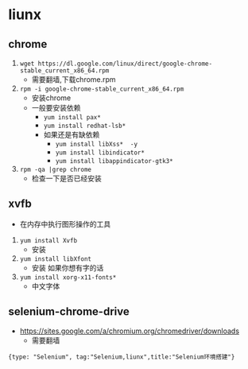 # liunx

## chrome 
1. `wget https://dl.google.com/linux/direct/google-chrome-stable_current_x86_64.rpm`
    - 需要翻墙,下载chrome.rpm
2. `rpm -i google-chrome-stable_current_x86_64.rpm `
    - 安装chrome
    - 一般要安装依赖
        - `yum install pax*`
        - `yum install redhat-lsb*`
        - 如果还是有缺依赖
            - `yum install libXss*  -y`
            - `yum install libindicator*`
            - `yum install libappindicator-gtk3*`
3. `rpm -qa |grep chrome` 
    - 检查一下是否已经安装

## xvfb
- 在内存中执行图形操作的工具
1.  `yum install Xvfb`
    - 安装
2. `yum install libXfont`
    - 安装 如果你想有字的话
3. `yum install xorg-x11-fonts*`
    - 中文字体

## selenium-chrome-drive
- https://sites.google.com/a/chromium.org/chromedriver/downloads
    - 需要翻墙
    

```blog
{type: "Selenium", tag:"Selenium,liunx",title:"Selenium环境搭建"}
```
